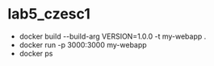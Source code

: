 # lab5_czesc1
* docker build --build-arg VERSION=1.0.0 -t my-webapp .
* docker run -p 3000:3000 my-webapp
* docker ps
